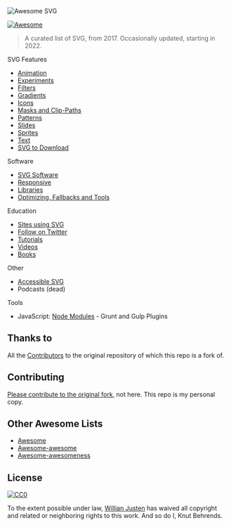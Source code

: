 <img src="https://rawgit.com/willianjusten/awesome-svg/master/logo.svg" alt="Awesome SVG">

[![Awesome](https://cdn.rawgit.com/sindresorhus/awesome/d7305f38d29fed78fa85652e3a63e154dd8e8829/media/badge.svg)](https://github.com/sindresorhus/awesome)

> A curated list of SVG, from 2017. Occasionally updated, starting in 2022.
>
  
SVG Features

- [Animation](topics/Animation.md)
- [Experiments](topics/Experiments.md)
- [Filters](topics/Filters.md)
- [Gradients](topics/Gradients.md)
- [Icons](topics/Icons.md)
- [Masks and Clip-Paths](topics/Masks-clips.md)
- [Patterns](topics/Patterns.md)
- [Slides](topics/Slides.md)
- [Sprites](topics/Sprites.md)
- [Text](topics/Text.md)
- [SVG to Download](topics/Downloads.md)

Software

- [SVG Software](topics/Softwares.md)
- [Responsive](topics/Responsive.md)
- [Libraries](topics/Libraries.md)
- [Optimizing, Fallbacks and Tools](topics/Optimization-tools.md)

Education

- [Sites using SVG](topics/Sites-using-svg.md)
- [Follow on Twitter](topics/Follow-twitter.md)
- [Tutorials](topics/Tutorials.md)
- [Videos](topics/Videos.md)
- [Books](topics/Books.md)

Other

- [Accessible SVG](topics/Accessibility.md)
- Podcasts (dead)

Tools

- JavaScript: [Node Modules](topics/Node-modules.md) - Grunt and Gulp Plugins

## Thanks to

All the [Contributors](https://github.com/willianjusten/awesome-svg/graphs/contributors) to the original repository of which this repo is a fork of.

## Contributing

 [Please contribute to the original fork](https://github.com/willianjusten/awesome-svg/blob/master/contributing.md), not here. This repo is my personal copy.

## Other Awesome Lists

- [Awesome](https://github.com/sindresorhus/awesome)
- [Awesome-awesome](https://github.com/emijrp/awesome-awesome)
- [Awesome-awesomeness](https://github.com/bayandin/awesome-awesomeness)

## License

[![CC0](https://i.creativecommons.org/l/by/4.0/88x31.png)](https://creativecommons.org/licenses/by/4.0/)

To the extent possible under law, [Willian Justen](https://github.com/willianjusten) has waived all copyright and related or neighboring rights to this work. And so do I, Knut Behrends.
